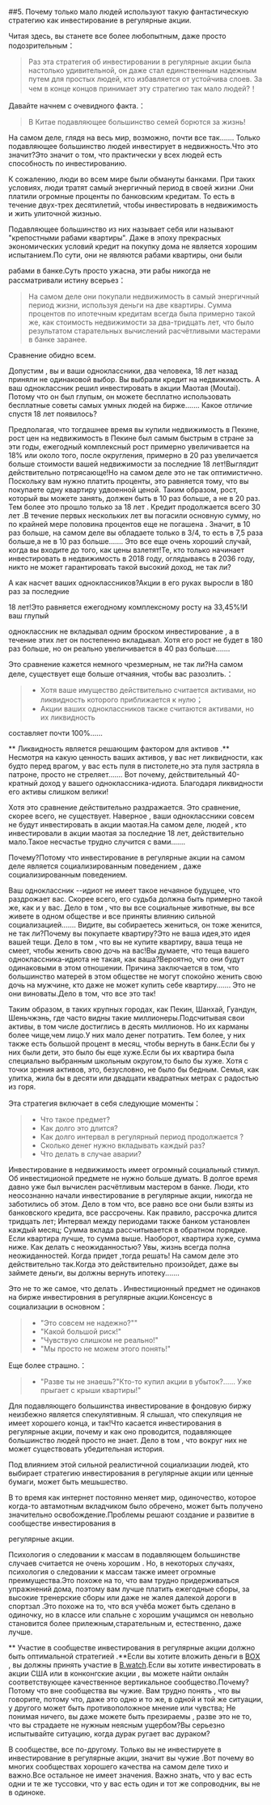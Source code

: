 ##5. Почему только мало людей используют такую фантастическую стратегию как инвестирование в регулярные акции.

Читая здесь, вы станете все более любопытным, даже просто подозрительным：

> Раз эта стратегия об инвестировании в регулярные акции была настолько удивительной, он даже стал единственным надежным путем для простых людей, кто избавляется
> от устойчива слоев. За чем в конце концов принимает эту стратегию так мало людей?！

Давайте начнем с очевидного факта.：

>В Китае подавляющее большинство семей борются за жизнь!

На самом деле, глядя на весь мир, возможно, почти все так....... Только подавляющее большинство людей инвестирует в недвижность.Что это значит?Это значит о том, что практически у всех людей есть способность по инвестированию.

К сожалению, люди во всем мире были обмануты банками. При таких условиях, люди тратят самый энергичный период в своей жизни .Они платили огромные проценты по банковским кредитам. То есть в течение двух-трех десятилетий, чтобы инвестировать в недвижимость и жить улиточной жизнью.

Подавляющее большинство из них называет себя или называют "крепостными рабами квартиры". Даже в эпоху прекрасных экономических условий кредит на покупку дома не является хорошим испытанием.По сути, они не являются рабами квартиры, они были

рабами в банке.Суть просто ужасна, эти рабы никогда не рассматривали истину всерьез：

> На самом деле они покупали недвижимость в самый энергичный период жизни, используя деньги на две квартиры. Сумма процентов по ипотечным кредитам всегда была примерно такой же, как стоимость недвижимости за два-тридцать лет, что было результатом старательных вычислений расчётливыми мастерами в банке заранее.

Сравнение обидно всем.

Допустим , вы и ваши одноклассники, два человека, 18 лет назад приняли не одинаковой выбор. Вы выбрали кредит на недвижимость. А ваш одноклассник решил инвестировать в акции Маотая (Moutai). Потому что он был глупым, он можете бесплатно использовать бесплатные советы самых умных людей на бирже....... Какое отличие спустя 18 лет появилось?

Предполагая, что тогдашнее время вы купили недвижимость в Пекине, рост цен на недвижимость в Пекине был самым быстрым в стране за эти годы, ежегодный комплексный рост примерно увеличивается на 18% или около того, после округления, примерно в 20 раз увеличается больше стоимости вашей недвижимости за последние 18 лет!Выглядит действительно потрясающе!Но на самом деле это не так оптимистично. Поскольку вам нужно платить проценты, это равняется тому, что вы покупаете одну квартиру удвоенной ценой. Таким образом, рост, который вы можете занять, должен быть в 10 раз больше, а не в 20 раз. Тем более это прошло только за 18 лет . Кредит продолжается всего 30 лет .В течение первых нескольких лет вы погасили основную сумму, но по крайней мере половина процентов еще не погашена . Значит, в 10 раз больше, на самом деле вы обладаете только в 3/4, то есть в 7,5 раза больше,а не в 10 раз больше....... Это все еще очень хороший случай, когда вы входите до того, как цены взлетят!Те, кто только начинает инвестировать в недвижимость в 2018 году, оглядываясь в 2036 году, никто не может гарантировать такой высокий доход, не так ли?

А как насчет ваших одноклассников?Акции в его руках выросли в 180 раз за последние

18 лет!Это равняется ежегодному комплексному росту на 33,45%!И ваш глупый

одноклассник не вкладывал одним броском инвестирование , а в течение этих лет он постепенно вкладывал. Хотя его рост не будет в 180 раз больше, но он реально увеличивается в 40 раз больше.......

Это сравнение кажется немного чрезмерным, не так ли?На самом деле, существует еще больше отчаяния, чтобы вас разозлить.：

>- Хотя ваше имущество действительно считается активами, но ликвидность которого приближается к нулю；
>- Акции ваших одноклассников также считаются активами, но их ликвидность

составляет почти 100%......

** Ликвидность является решающим фактором для активов .** Несмотря на какую ценность ваших активов, у вас нет ликвидности, как будто перед врагом, у вас есть пуля в пистолете,но эта пуля застряла в патроне, просто не стреляет....... Вот почему, действительный 40-кратный доход у вашего одноклассника-идиота. Благодаря ликвидности его активы слишком велики!

Хотя это сравнение действительно раздражается. Это сравнение, скорее всего, не существует. Наверное , ваши одноклассники совсем не будут инвестировать в акции маотая.На самом деле, людей , кто инвестировали в акции маотая за последние 18 лет, действительно мало.Такое несчастье трудно случится с вами.......

Почему?Потому что инвестирование в регулярные акции на самом деле является социализированным поведением , даже социализированным поведением.

Ваш одноклассник --идиот не имеет такое нечаяное будущее, что раздрожает вас. Скорее всего, его судьба должна быть примерно такой же, как и у вас. Дело в том , что вы все социальные животные, вы все живете в одном обществе и все приняты влиянию сильной социализацией....... Видите, вы собираетесь жениться, он тоже женится, не так ли?Почему вы покупаете квартиру?Это не ваша идея,это идея вашей тещи. Дело в том , что вы не купите квартиру, ваша теща не смеет, чтобы женить свою дочь на вас!Вы думаете, что теща вашего одноклассника-идиота не такая, как ваша?Вероятно, что они будут одинаковыми в этом отношении. Причина заключается в том, что большинство матерей в этом обществе не могут спокойно женить свою дочь на мужчине, кто даже не может купить себе квартиру....... Это не они виноваты.Дело в том, что все это так!

Таким образом, в таких крупных городах, как Пекин, Шанхай, Гуандун, Шеньчжэнь, где часто видны такие миллионеры.Подсчитывая свои активы, в том числе достиглись в десять миллионов. Но их карманы более чище,чем лицо.У них мало денег потратить. Тем более, у них также есть большой процент в месяц, чтобы вернуть в банк.Если бы у них были дети, это было бы еще хуже.Если бы их квартира была специально выбранным школьным округом,то было бы хуже. Хотя с точки зрения активов, это, безусловно, не было бы бедным. Семья, как улитка, жила бы в десяти или двадцати квадратных метрах с радостью из горя.

Эта стратегия включает в себя следующие моменты：

>- Что такое предмет?
>- Как долго это длится?
>- Как долго интервал в регулярный период продолжается ?
>- Сколько денег нужно вкладывать каждый раз?
>- Что делать в случае аварии?

Инвестирование в недвижимость имеет огромный социальный стимул. Об инвестиционой предмете не нужно больше думать. В долгое время давно уже был вычислен расчётливым мастером в банке. Люди, кто неосознанно начали инвестирование в регулярные акции, никогда не заботились об этом. Дело в том что, все равно все они были взяты из банковского кредита, все рассрочены. Как правило, рассрочка длится тридцать лет; Интервал между периодами также банком установлен каждый месяц; Сумма вклада рассчитывается в обратном порядке. Если квартира лучше, то сумма выше. Наоборот, квартира хуже, сумма ниже. Как делать с неожиданностью? Увы, жизнь всегда полна неожиданностей. Когда придет ,тогда решать! На самом деле это действительно так.Когда это действительно произойдет, даже вы займете деньги, вы должны вернуть ипотеку.......

Это не то же самое, что делать . Инвестиционный предмет не одинаков на бирже инвестировния в регулярные акции.Консенсус в социализации в основном：

>- "Это совсем не надежно?""
>- "Какой большой риск!"
>- "Чувствую слишком не реально!"
>- "Мы просто не можем этого понять!"

Еще более страшно.：

>- "Разве ты не знаешь?"Кто-то купил акции в убыток?...... Уже прыгает с крыши квартиры!"

Для подавляющего большинства инвестирование в фондовую биржу неизбежно является спекулятивным. Я слышал, что спекуляция не имеет хорошего конца, и так!Что касается инвестирования в регулярные акции, почему и как оно проводится, подавляющее большинство людей просто не знает. Дело в том , что вокруг них не может существовать убедительная история.

Под влиянием этой сильной реалистичной социализации людей, кто выбирает стратегию инвестирования в регулярные акции или ценные бумаги, может быть мешьшество.

В то время как интернет постоянно меняет мир, одиночество, которое когда-то автамотным вкладчиком было обречено, может быть получено значительно освобождение.Проблемы решают создание и развитие в сообществе инвестирования в

регулярные акции.

Психология о следовании к массам в подавляющем большинстве случаев считается не очень хорошим . Но, в некоторых случаях, психология о следовании к массам также имеет огромные преимущества.Это похоже на то, что вам трудно придерживаться упражнений дома, поэтому вам лучше платить ежегодные сборы, за высокие тренерские сборы или даже не жалея далекой дороги в спортзал .Это похоже на то, что вся учёба может быть сделано в одиночку, но в классе или спальне с хорошим учащимся он невольно становится более прилежным,старательным и, естественно, даже лучше.

** Участие в сообществе инвестирования в регулярные акции должно быть оптимальной стратегией .**Если вы хотите вложить деньги в [ВОX](https://b.watch/) , вы должны принять участие в [B.watch](https://b.watch/).Если вы хотите инвестировать в акции США или в конконгские акции , вы можете найти онлайн соответствующее качественное вертикальное сообщество.Почему?Потому что вне сообщества вы чужие. Вам трудно понять , что вы говорите, потому что, даже это одно и то же, в одной и той же ситуации, у другого может быть противоположное мнение или чувства; Не понимая ничего, вы даже можете быть презираемы , разве это не то, что вы cтрадаете не нужным неясным ущербом?Вы серьезно испытывайте ситуацию, когда дурак ругает вас дураком?

В сообществе, все по-другому. Только вы не инвестируете в инвестирование в регулярные акции, значит вы чужие .Вот почему во многих сообществах хорошего качества на самом деле тихо и важно.Все остальное не имеет значения. Важно знать, что у вас есть одни и те же туссовки, что у вас есть один и тот же сопроводник, вы не в одиноке.